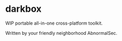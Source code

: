 # darkbox

WIP portable all-in-one cross-platform toolkit.

Written by your friendly neighborhood AbnormalSec.

